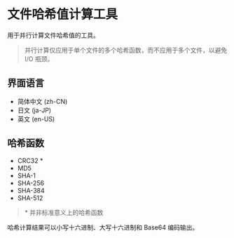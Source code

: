 # 文件哈希值计算工具

用于并行计算文件哈希值的工具。

> 并行计算仅应用于单个文件的多个哈希函数，而不应用于多个文件，以避免 I/O 瓶颈。

## 界面语言

* 简体中文 (zh-CN)
* 日文 (ja-JP)
* 英文 (en-US)

## 哈希函数

* CRC32 *
* MD5
* SHA-1
* SHA-256
* SHA-384
* SHA-512

> \* 并非标准意义上的哈希函数

哈希计算结果可以小写十六进制、大写十六进制和 Base64 编码输出。

